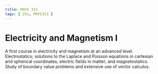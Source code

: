 ```yaml
---
title: PHYS 313
tags: [ 25s, PHYS313 ]
---
```


# Electricity and Magnetism I

A first course in electricity and magnetism at an advanced level. Electrostatics; solutions to the Laplace and Poisson equations in cartesian and spherical coordinates; electric fields in matter; and magnetostatics. Study of boundary value problems and extensive use of vector calculus.
